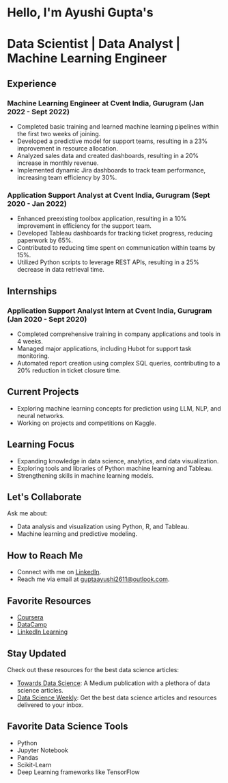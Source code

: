 # Hello, I'm Ayushi Gupta's 
# Data Scientist | Data Analyst | Machine Learning Engineer 

## Experience

### Machine Learning Engineer at Cvent India, Gurugram (Jan 2022 - Sept 2022)

- Completed basic training and learned machine learning pipelines within the first two weeks of joining.
- Developed a predictive model for support teams, resulting in a 23% improvement in resource allocation.
- Analyzed sales data and created dashboards, resulting in a 20% increase in monthly revenue.
- Implemented dynamic Jira dashboards to track team performance, increasing team efficiency by 30%.

### Application Support Analyst at Cvent India, Gurugram (Sept 2020 - Jan 2022)

- Enhanced preexisting toolbox application, resulting in a 10% improvement in efficiency for the support team.
- Developed Tableau dashboards for tracking ticket progress, reducing paperwork by 65%.
- Contributed to reducing time spent on communication within teams by 15%.
- Utilized Python scripts to leverage REST APIs, resulting in a 25% decrease in data retrieval time.

## Internships

### Application Support Analyst Intern at Cvent India, Gurugram (Jan 2020 - Sept 2020)

- Completed comprehensive training in company applications and tools in 4 weeks.
- Managed major applications, including Hubot for support task monitoring.
- Automated report creation using complex SQL queries, contributing to a 20% reduction in ticket closure time.

## Current Projects

- Exploring machine learning concepts for prediction using LLM, NLP, and neural networks.
- Working on projects and competitions on Kaggle.

## Learning Focus

- Expanding knowledge in data science, analytics, and data visualization.
- Exploring tools and libraries of Python machine learning and Tableau.
- Strengthening skills in machine learning models.

## Let's Collaborate

Ask me about:

- Data analysis and visualization using Python, R, and Tableau.
- Machine learning and predictive modeling.

## How to Reach Me

- Connect with me on [LinkedIn](https://www.linkedin.com/in/ayushi-gupta-aa344b150/).
- Reach me via email at [guptaayushi2611@outlook.com](mailto:guptaayushi2611@outlook.com).

## Favorite Resources

- [Coursera](https://www.coursera.org/)
- [DataCamp](https://www.datacamp.com/)
- [LinkedIn Learning](https://www.linkedin.com/learning/)

## Stay Updated

Check out these resources for the best data science articles:

- [Towards Data Science](https://towardsdatascience.com/): A Medium publication with a plethora of data science articles.
- [Data Science Weekly](https://www.datascienceweekly.org/): Get the best data science articles and resources delivered to your inbox.

## Favorite Data Science Tools

- Python
- Jupyter Notebook
- Pandas
- Scikit-Learn
- Deep Learning frameworks like TensorFlow
